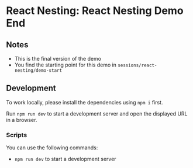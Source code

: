 # React Nesting: React Nesting Demo End

## Notes

- This is the final version of the demo
- You find the starting point for this demo in `sessions/react-nesting/demo-start`

## Development

To work locally, please install the dependencies using `npm i` first.

Run `npm run dev` to start a development server and open the displayed URL in a browser.

### Scripts

You can use the following commands:

- `npm run dev` to start a development server
